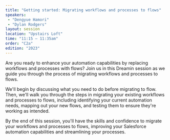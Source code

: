 ```yaml
---
title: "Getting started: Migrating workflows and processes to flows"
speakers:
 - "Dengyue Hamori"
 - "Dylan Rodgers"
layout: session
location: "Upstairs Loft"
time: "11:15 — 11:35am"
order: "C2a"
edition: "2023"
---
```


Are you ready to enhance your automation capabilities by replacing workflows and processes with flows? Join us in this Dreamin session as we guide you through the process of migrating workflows and processes to flows.

We'll begin by discussing what you need to do before migrating to flow. Then, we'll walk you through the steps in migrating your existing workflows and processes to flows, including identifying your current automation needs, mapping out your new flows, and testing them to ensure they're working as intended.

By the end of this session, you'll have the skills and confidence to migrate your workflows and processes to flows, improving your Salesforce automation capabilities and streamlining your processes.
